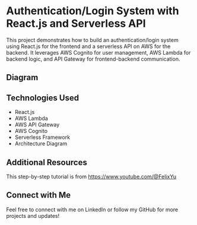# Authentication/Login System with React.js and Serverless API

This project demonstrates how to build an authentication/login system using React.js for the frontend and a serverless API on AWS for the backend. It leverages AWS Cognito for user management, AWS Lambda for backend logic, and API Gateway for frontend-backend communication.

## Diagram


## Technologies Used
- React.js
- AWS Lambda
- AWS API Gateway
- AWS Cognito
- Serverless Framework
- Architecture Diagram


## Additional Resources
This step-by-step tutorial is from https://www.youtube.com/@FelixYu

## Connect with Me
Feel free to connect with me on LinkedIn or follow my GitHub for more projects and updates!

